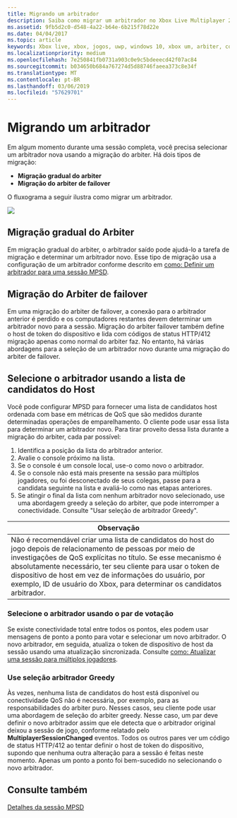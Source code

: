 ```yaml
---
title: Migrando um arbitrador
description: Saiba como migrar um arbitrador no Xbox Live Multiplayer 2015
ms.assetid: 9fb5d2c0-d548-4a22-b64e-6b215f78d22e
ms.date: 04/04/2017
ms.topic: article
keywords: Xbox live, xbox, jogos, uwp, windows 10, xbox um, arbiter, com vários participantes de 2015
ms.localizationpriority: medium
ms.openlocfilehash: 7e250841fb0731a903c0e9c5bdeeecd42f07ac84
ms.sourcegitcommit: b034650b684a767274d5d88746faeea373c8e34f
ms.translationtype: MT
ms.contentlocale: pt-BR
ms.lasthandoff: 03/06/2019
ms.locfileid: "57629701"
---
```

# <a name="migrating-an-arbiter"></a>Migrando um arbitrador

Em algum momento durante uma sessão completa, você precisa selecionar um arbitrador nova usando a migração do arbiter. Há dois tipos de migração:

-   **Migração gradual do arbiter**
-   **Migração do arbiter de failover**

O fluxograma a seguir ilustra como migrar um arbitrador.

![](../../images/multiplayer/Multiplayer_2015_HostMigration.png)

## <a name="graceful-arbiter-migration"></a>Migração gradual do Arbiter

Em migração gradual do arbiter, o arbitrador saído pode ajudá-lo a tarefa de migração e determinar um arbitrador novo. Esse tipo de migração usa a configuração de um arbitrador conforme descrito em [como: Definir um arbitrador para uma sessão MPSD](multiplayer-how-tos.md).


## <a name="failover-arbiter-migration"></a>Migração do Arbiter de failover

Em uma migração do arbiter de failover, a conexão para o arbitrador anterior é perdido e os computadores restantes devem determinar um arbitrador novo para a sessão. Migração do arbiter failover também define o host de token do dispositivo e lida com códigos de status HTTP/412 migração apenas como normal do arbiter faz. No entanto, há várias abordagens para a seleção de um arbitrador novo durante uma migração do arbiter de failover.
## <a name="select-arbiter-using-the-host-candidate-list"></a>Selecione o arbitrador usando a lista de candidatos do Host

Você pode configurar MPSD para fornecer uma lista de candidatos host ordenada com base em métricas de QoS que são medidos durante determinadas operações de emparelhamento. O cliente pode usar essa lista para determinar um arbitrador novo. Para tirar proveito dessa lista durante a migração do arbiter, cada par possível:

1.  Identifica a posição da lista do arbitrador anterior.
2.  Avalie o console próximo na lista.
3.  Se o console é um console local, use-o como novo o arbitrador.
4.  Se o console não está mais presente na sessão para múltiplos jogadores, ou foi desconectado de seus colegas, passe para a candidata seguinte na lista e avaliá-lo como nas etapas anteriores.
5.  Se atingir o final da lista com nenhum arbitrador novo selecionado, use uma abordagem greedy a seleção do arbiter, que pode interromper a conectividade. Consulte "Usar seleção de arbitrador Greedy".

| Observação                                                                                                                                                                                                                                                                                    |
|------------------------------------------------------------------------------------------------------------------------------------------------------------------------------------------------------------------------------------------------------------------------------------------------------|
| Não é recomendável criar uma lista de candidatos do host do jogo depois de relacionamento de pessoas por meio de investigações de QoS explícitas no título. Se esse mecanismo é absolutamente necessário, ter seu cliente para usar o token de dispositivo de host em vez de informações do usuário, por exemplo, ID de usuário do Xbox, para determinar os candidatos arbitrador. |


### <a name="select-arbiter-using-peer-voting"></a>Selecione o arbitrador usando o par de votação

Se existe conectividade total entre todos os pontos, eles podem usar mensagens de ponto a ponto para votar e selecionar um novo arbitrador. O novo arbitrador, em seguida, atualiza o token de dispositivo de host da sessão usando uma atualização sincronizada. Consulte [como: Atualizar uma sessão para múltiplos jogadores](multiplayer-how-tos.md).


### <a name="use-greedy-arbiter-selection"></a>Use seleção arbitrador Greedy

Às vezes, nenhuma lista de candidatos do host está disponível ou conectividade QoS não é necessária, por exemplo, para as responsabilidades do arbiter puro. Nesses casos, seu cliente pode usar uma abordagem de seleção do arbiter greedy. Nesse caso, um par deve definir o novo arbitrador assim que ele detecta que o arbitrador original deixou a sessão de jogo, conforme relatado pelo **MultiplayerSessionChanged** eventos. Todos os outros pares ver um código de status HTTP/412 ao tentar definir o host de token do dispositivo, supondo que nenhuma outra alteração para a sessão é feitas neste momento. Apenas um ponto a ponto foi bem-sucedido no selecionando o novo arbitrador.


## <a name="see-also"></a>Consulte também

[Detalhes da sessão MPSD](mpsd-session-details.md)
